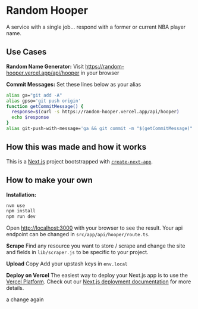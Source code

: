 # Random Hooper

A service with a single job... respond with a former or current NBA player name.

## Use Cases

**Random Name Generator:**
Visit <https://random-hooper.vercel.app/api/hooper> in your browser

**Commit Messages:**
Set these lines below as your alias

```bash
alias ga="git add -A"
alias gpso='git push origin'
function getCommitMessage() { 
  response=$(curl -s https://random-hooper.vercel.app/api/hooper)
  echo $response
}
alias git-push-with-message='ga && git commit -m "$(getCommitMessage)" && gpso'
```

## How this was made and how it works

This is a [Next.js](https://nextjs.org/) project bootstrapped with [`create-next-app`](https://github.com/vercel/next.js/tree/canary/packages/create-next-app).

## How to make your own

**Installation:**

```bash
nvm use
npm install
npm run dev
```

Open [http://localhost:3000](http://localhost:3000) with your browser to see the result. Your api endpoint can be changed in `src/app/api/hooper/route.ts`. 

**Scrape**
Find any resource you want to store / scrape and change the site and fields in `lib/scraper.js` to be specific to your project.

**Upload**
Copy 
Add your upstash keys in `env.local`

**Deploy on Vercel**
The easiest way to deploy your Next.js app is to use the [Vercel Platform](https://vercel.com/new). Check out our [Next.js deployment documentation](https://nextjs.org/docs/deployment) for more details.

a change again